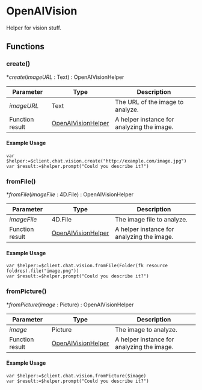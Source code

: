 # OpenAIVision

Helper for vision stuff.

## Functions

### create()

**create*(*imageURL* : Text) : OpenAIVisionHelper

| Parameter        | Type  | Description                   |
|------------------|-------|-------------------------------|
| *imageURL*       | Text  | The URL of the image to analyze. |
| Function result| [OpenAIVisionHelper](OpenAIVisionHelper.md) | A helper instance for analyzing the image. |

#### Example Usage

```4d
var $helper:=$client.chat.vision.create("http://example.com/image.jpg")
var $result:=$helper.prompt("Could you describe it?")
```

### fromFile()

**fromFile*(*imageFile* : 4D.File) : OpenAIVisionHelper

| Parameter        | Type      | Description                  |
|------------------|-----------|------------------------------|
| *imageFile*      | 4D.File   | The image file to analyze.   |
| Function result| [OpenAIVisionHelper](OpenAIVisionHelper.md) | A helper instance for analyzing the image. |

#### Example Usage

```4d
var $helper:=$client.chat.vision.fromFile(Folder(fk resource foldres).file("image.png"))
var $result:=$helper.prompt("Could you describe it?")
```

### fromPicture()

**fromPicture*(*image* : Picture) : OpenAIVisionHelper

| Parameter        | Type      | Description                  |
|------------------|-----------|------------------------------|
| *image*          | Picture   | The image to analyze.        |
| Function result| [OpenAIVisionHelper](OpenAIVisionHelper.md) | A helper instance for analyzing the image. |

#### Example Usage

```4d
var $helper:=$client.chat.vision.fromPicture($image)
var $result:=$helper.prompt("Could you describe it?")
```
